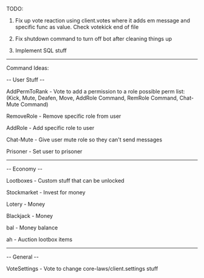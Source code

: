 TODO:

1) Fíx up vote reaction using client.votes where it adds em message and specific func as value. Check votekick end of file

2) Fix shutdown command to turn off bot after cleaning things up

3) Implement SQL stuff


----------------------

Command Ideas:	

-- User Stuff --	

AddPermToRank - Vote to add a permission to a role possible perm list: (Kick, Mute, Deafen, Move, AddRole Command, RemRole Command, Chat-Mute Command)

RemoveRole - Remove specific role from user

AddRole - Add specific role to user

Chat-Mute - Give user mute role so they can't send messages

Prisoner - Set user to prisoner	

----------------------

-- Economy --	
  
Lootboxes - Custom stuff that can be unlocked

Stockmarket - Invest for money

Lotery - Money

Blackjack - Money

bal - Money balance

ah - Auction lootbox items 

----------------------

-- General --	
  
VoteSettings - Vote to change core-laws/client.settings stuff	


